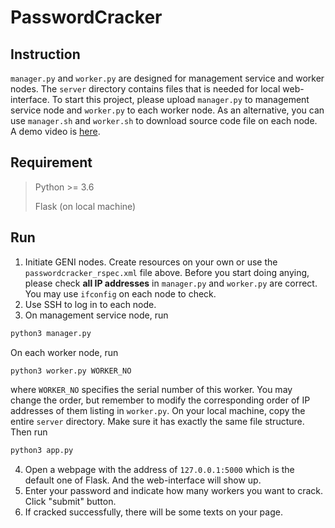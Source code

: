 # PasswordCracker

## Instruction

`manager.py` and `worker.py` are designed for management service and worker nodes. The `server` directory contains files that is needed for local web-interface. To start this project, please upload `manager.py` to management service node and `worker.py` to each worker node. As an alternative, you can use `manager.sh` and `worker.sh` to download source code file on each node. A demo video is [here]( https://drive.google.com/file/d/19WShcWp8U4CRlDlgttdfOm7hAjwtwFQx/view?usp=sharing).

## Requirement

> Python >= 3.6
>
> Flask (on local machine)

## Run

1. Initiate GENI nodes. Create resources on your own or use the `passwordcracker_rspec.xml` file above. Before you start doing anying, please check **all IP addresses** in `manager.py` and `worker.py` are correct. You may use `ifconfig` on each node to check.
2. Use SSH to log in to each node.
3. On management service node, run
```bash
python3 manager.py
```
On each worker node, run
```bash
python3 worker.py WORKER_NO
```
where `WORKER_NO` specifies the serial number of this worker. You may change the order, but remember to modify the corresponding order of IP addresses of them listing in `worker.py`.
On your local machine, copy the entire `server` directory. Make sure it has exactly the same file structure. Then run
```bash
python3 app.py
```
4. Open a webpage with the address of `127.0.0.1:5000` which is the default one of Flask. And the web-interface will show up.
5. Enter your password and indicate how many workers you want to crack. Click "submit" button.
6. If cracked successfully, there will be some texts on your page.
